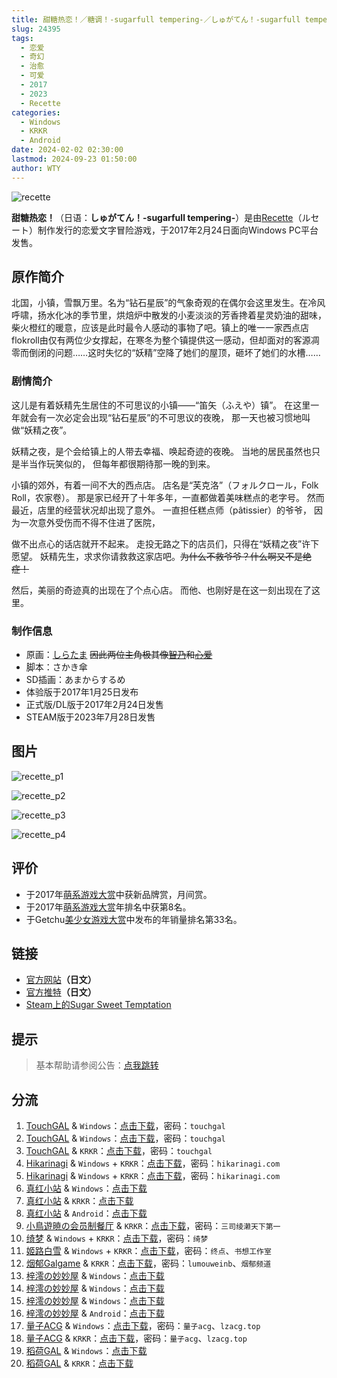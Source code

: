 ```yaml
---
title: 甜糖热恋！／糖调！-sugarfull tempering-／しゅがてん！-sugarfull tempering-
slug: 24395
tags:
  - 恋爱
  - 奇幻
  - 治愈
  - 可爱
  - 2017
  - 2023
  - Recette
categories:
  - Windows
  - KRKR
  - Android
date: 2024-02-02 02:30:00
lastmod: 2024-09-23 01:50:00
author: WTY
---
```


![recette](https://static.30hb.cn/vndb/img/recette.webp)

**甜糖热恋！**（日语：**しゅがてん！-sugarfull tempering-**）是由[Recette](https://zh.moegirl.org.cn/Recette)（ルセート）制作发行的恋爱文字冒险游戏，于2017年2月24日面向Windows PC平台发售。

<!--more-->

## 原作简介

北国，小镇，雪飘万里。名为“钻石星辰”的气象奇观的在偶尔会这里发生。在冷风呼啸，扬水化冰的季节里，烘焙炉中散发的小麦淡淡的芳香搀着星灵奶油的甜味，柴火橙红的暖意，应该是此时最令人感动的事物了吧。镇上的唯一一家西点店flokroll由仅有两位少女撑起，在寒冬为整个镇提供这一感动，但却面对的客源凋零而倒闭的问题……这时失忆的“妖精”空降了她们的屋顶，砸坏了她们的水槽……

### 剧情简介

这儿是有着妖精先生居住的不可思议的小镇——“笛矢（ふえや）镇”。
在这里一年就会有一次必定会出现“钻石星辰”的不可思议的夜晚，
那一天也被习惯地叫做“妖精之夜”。

妖精之夜，是个会给镇上的人带去幸福、唤起奇迹的夜晚。
当地的居民虽然也只是半当作玩笑似的，
但每年都很期待那一晚的到来。

小镇的郊外，有着一间不大的西点店。
店名是“芙克洛”（フォルクロール，Folk Roll，农家卷）。
那是家已经开了十年多年，一直都做着美味糕点的老字号。
然而最近，店里的经营状况却出现了意外。
一直担任糕点师（pâtissier）的爷爷，
因为一次意外受伤而不得不住进了医院，

做不出点心的话店就开不起来。
走投无路之下的店员们，只得在“妖精之夜”许下愿望。
妖精先生，求求你请救救这家店吧。~~为什么不救爷爷？什么啊又不是绝症！~~

然后，美丽的奇迹真的出现在了个点心店。
而他、也刚好是在这一刻出现在了这里。

### 制作信息

- 原画：[しらたま](https://zh.moegirl.org.cn/白玉) ~~因此两位主角极其像[智乃](https://zh.moegirl.org.cn/香风智乃)和[心爱](https://zh.moegirl.org.cn/保登心爱)~~
- 脚本：さかき傘
- SD插画：あまからするめ
- 体验版于2017年1月25日发布
- 正式版/DL版于2017年2月24日发售
- STEAM版于2023年7月28日发售

## 图片

![recette_p1](https://static.30hb.cn/vndb/img/recette_p1.webp)

![recette_p2](https://static.30hb.cn/vndb/img/recette_p2.webp)

![recette_p3](https://static.30hb.cn/vndb/img/recette_p3.webp)

![recette_p4](https://static.30hb.cn/vndb/img/recette_p4.webp)

## 评价

- 于2017年[萌系游戏大赏](https://zh.moegirl.org.cn/萌系游戏大赏)中获新品牌赏，月间赏。
- 于2017年[萌系游戏大赏](https://zh.moegirl.org.cn/萌系游戏大赏)年排名中获第8名。
- 于Getchu[美少女游戏大赏](https://zh.moegirl.org.cn/美少女游戏大赏)中发布的年销量排名第33名。

## 链接

- [官方网站](http://recette.clearrave.co.jp/index.html)**（日文）**
- [官方推特](https://twitter.com/info_recette)**（日文）**
- [Steam上的Sugar Sweet Temptation](https://store.steampowered.com/app/2374590/Sugar_Sweet_Temptation/)

## 提示

> 基本帮助请参阅公告：[点我跳转](/)

## 分流

1. [TouchGAL](https://www.touchgal.us/) & `Windows`：[点击下载](https://pan.touchgal.net/s/Zl9Sa)，密码：`touchgal`
2. [TouchGAL](https://www.touchgal.us/) & `Windows`：[点击下载](https://pan.touchgal.net/s/5wjIE)，密码：`touchgal`
3. [TouchGAL](https://www.touchgal.us/) & `KRKR`：[点击下载](https://pan.touchgal.net/s/NP5TO)，密码：`touchgal`
4. [Hikarinagi](https://www.hikarinagi.net/) & `Windows` + `KRKR`：[点击下载](https://pan.yurari.moe/s/36ruJ)，密码：`hikarinagi.com`
5. [Hikarinagi](https://www.hikarinagi.net/) & `Windows` + `KRKR`：[点击下载](https://pan.yurari.moe/s/6827tA)，密码：`hikarinagi.com`
6. [真红小站](https://www.shinnku.com/) & `Windows`：[点击下载](https://www.shinnku.com/api/download/zd/1001-1500/[170224][Recette]%20%E3%81%97%E3%82%85%E3%81%8C%E3%81%A6%E3%82%93%EF%BC%81-sugarfull%20tempering-%20[%E7%B3%96%E8%B0%83!].rar)
7. [真红小站](https://www.shinnku.com/) & `KRKR`：[点击下载](https://www.shinnku.com/api/download/0/krkr/%E7%B3%96%E8%B0%83.7z)
8. [真红小站](https://www.shinnku.com/) & `Android`：[点击下载](https://www.shinnku.com/api/download/0/apk/%E5%86%B7%E7%8B%90/1500-2000/1555-%E7%B3%96%E8%B0%83.apk)
9. [小鳥遊暁の会员制餐厅](https://t-satoru.top/) & `KRKR`：[点击下载](https://pan.t-satoru.top/d/ode5/Galgames/%E3%80%90%E8%87%AA%E5%B0%81%E5%8C%85%E3%80%91%E5%8E%9F%E5%88%9B%E4%BD%9C%E5%93%81/%E7%B3%96%E8%B0%83/KR_%E5%B8%8C%E6%9C%88%E5%AD%A6%E9%99%A2_%E7%B3%96%E8%B0%83_od.rar)，密码：`三司绫濑天下第一`
10. [绮梦](https://acgs.one/) & `Windows` + `KRKR`：[点击下载](https://game.acgs.one/game/415.html)，密码：`绮梦`
11. [姬路白雪](https://jlbx.xyz/) & `Windows` + `KRKR`：[点击下载](https://pan.jlbx.xyz/?s=%E7%B3%96%E8%B0%83)，密码：`终点`、`书想工作室`
12. [烟郁Galgame](https://yanyugal.top/) & `KRKR`：[点击下载](https://yanyugal.top/d/disk1/%E5%B0%8F%E5%B0%8F%E7%9A%84%E5%88%86%E4%BA%AB%EF%BC%88PC%EF%BC%86%E5%AE%89%E5%8D%93%EF%BC%89/%E5%AE%89%E5%8D%93/krkr/%E7%B3%96%E8%B0%83.7z)，密码：`lumouweinb`、`烟郁频道`
13. [梓澪の妙妙屋](https://zi0.cc/) & `Windows`：[点击下载](https://zi0.cc/d/%60%E3%80%90%E5%90%88%E9%9B%86%E7%B3%BB%E5%88%97%E3%80%91/%E5%8D%97%2BGalGame%E6%B1%89%E5%8C%96%E5%8C%BA%E5%85%A8%E5%8C%BA%E8%B5%84%E6%BA%90%E5%A4%87%E4%BB%BD/1/20/%5BRecette%5D%20%E3%81%97%E3%82%85%E3%81%8C%E3%81%A6%E3%82%93%EF%BC%81-sugarfull%20tempering-%20%20%E7%94%9C%E7%B3%96%E7%83%AD%E6%81%8B%20%E6%B1%89%E5%8C%96%E7%A1%AC%E7%9B%98%E7%89%88%5B%E5%AE%98%E6%96%B9%E4%B8%AD%E6%96%87%5D%5B3.13G%5D%5BBDOD%5D.zip?sign=Mpd1MfHGcFXmBsvn1m5okr5BhYDsR812sSLnY0QKl5Y=:0)
14. [梓澪の妙妙屋](https://zi0.cc/) & `Windows`：[点击下载](https://zi0.cc/d/%60%E3%80%90%E5%90%88%E9%9B%86%E7%B3%BB%E5%88%97%E3%80%91/%E6%B1%89%E5%8C%96galgame%E4%BC%9A%E7%A4%BE%E5%90%88%E9%9B%86/%E6%B1%89%E5%8C%96%E4%BC%9A%E7%A4%BE%E5%90%88%E9%9B%86%E9%83%A8%E5%88%86%20part6/Clear%20Rave/%E5%85%B6%E4%BB%96%E6%B1%89%E5%8C%96%E7%89%88/%5B170224%5D%5BRecette%5D%20%E3%81%97%E3%82%85%E3%81%8C%E3%81%A6%E3%82%93%EF%BC%81-sugarfull%20tempering-%20%5B%E7%B3%96%E8%B0%83!%5D.rar?sign=LSZIFn9EFevCDem70b81nuWbS0h2g-b4Sgd5gR3EIFA=:0)
15. [梓澪の妙妙屋](https://zi0.cc/) & `Windows`：[点击下载](https://zi0.cc/d/%60%E3%80%90%E5%90%88%E9%9B%86%E7%B3%BB%E5%88%97%E3%80%91/%E5%8D%97%2BGalGame%E6%B1%89%E5%8C%96%E5%8C%BA%E5%85%A8%E5%8C%BA%E8%B5%84%E6%BA%90%E5%A4%87%E4%BB%BD/1/20/%5BRecette%5D%20%E3%81%97%E3%82%85%E3%81%8C%E3%81%A6%E3%82%93%EF%BC%81-sugarfull%20tempering-%20%20%E7%B3%96%E8%B0%83%EF%BC%81V1.10%E6%B1%89%E5%8C%96%E7%A1%AC%E7%9B%98%E7%89%88%5B%E5%B8%8C%E6%9C%88%E5%AD%A6%E5%9B%AD%E6%B1%89%E5%8C%96%E7%BB%84%5D.zip?sign=YgEhkf0fAGUawQhCxRlHuWsL5uybvKYQQyYt3NPf3Ic=:0)
16. [梓澪の妙妙屋](https://zi0.cc/) & `Android`：[点击下载](https://zi0.cc/d/%60%E3%80%90%E5%BD%92%20%E6%A1%A3%E3%80%91/%E3%80%90%E5%AE%89%E5%8D%93%E5%90%88%E9%9B%86%E3%80%91/025/%E7%B3%96%E8%B0%83.apk?sign=O3o6KNTcSjlSVpKy67rV1WBqPiySUJ2xQJw2Uj5NMek=:0)
17. [量子ACG](https://lzacg.org/) & `Windows`：[点击下载](https://lzacg.org/529)，密码：`量子acg`、`lzacg.top`
18. [量子ACG](https://lzacg.org/) & `KRKR`：[点击下载](https://lzacg.org/3439)，密码：`量子acg`、`lzacg.top`
19. [稻荷GAL](https://inarigal.com/) & `Windows`：[点击下载](https://inarigal.com/detail/944)
20. [稻荷GAL](https://inarigal.com/) & `KRKR`：[点击下载](https://inarigal.com/detail/11086)
